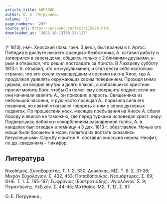 ```yaml
---
article_title: АНГЕЛИС
author: О. Е. Петрунина;
volume: '2'
page_numbers: '297'
source_url: https://pravenc.ru/text/115076.html
downloaded_at: '2025-10-13T08:37:12Z'
---
```


(† 1813), нмч. Хиосский (пам. греч. 3 дек.), был врачом в г. Аргос. Победив в диспуте некоего француза-безбожника, А. оставил работу и затворился в своем доме, общаясь только с 2 близкими друзьями, к-рым и открылся, что решил пострадать за Христа. В Лазареву субботу 1813 г. А. объявил, что он мусульманин, и стал вести себя настолько странно, что его сочли сумасшедшим и сослали на о-в Хиос, где А. продолжал удивлять окружающих своим поведением. Проходя мимо церкви, он входил внутрь и долго плакал, а собравшихся христиан просил молить Бога, чтобы Он помог ему совершить подвиг; если же они начинали хвалить А., он приходил в ярость. Священника из небольшой часовни, к-рую часто посещал А., поразила сила его покаяния, но святой отказался говорить с ним о своих духовных подвигах. По прошествии неск. месяцев пребывания на Хиосе А. сбрил бороду и явился на таможню, где перед турками исповедал христ. веру. Подвергшись побоям и оскорблениям разъяренной толпы, А. в кандалах был отведен в темницу и 3 дек. 1813 г. обезглавлен. Ночью его мощи были брошены в море, попытки их достать оказались безуспешными. Службу и житие А. составил хиосский иером. Неофит, по др. сведениям - Никифор.

## Литература

Νικοδήμος. Συναξαριστής. Τ. 1. Σ. 330; Δουκάκης. ΜΣ. Τ. 9. Σ. 31-36; Μικρόν Εὐχολόγιον. Σ. 432, 453; Παπαδόπουλος. Νεομάρτυρες. Σ. 69; ΘΗΕ. Τ. 1. Σ. 165-167; Σωφρόνιος (Εὐστρατιάδης). ῾Αγιολόγιον. Σ. 9; Περαντώνης. Λεξικόν. Σ. 44-45; Ματθαῖος. ΜΣ. Τ. 12. Σ. 97.

О. Е. Петрунина ;
